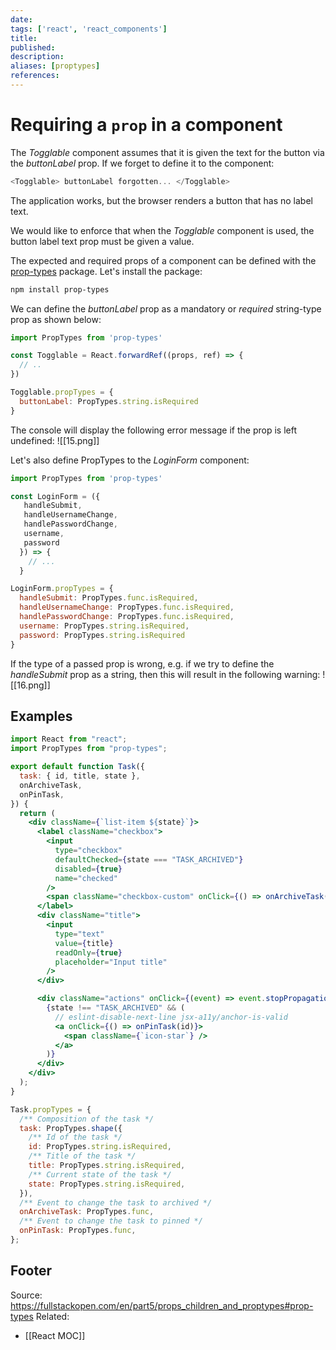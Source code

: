```yaml
---
date: 
tags: ['react', 'react_components']
title: 
published:
description:
aliases: [proptypes]
references:
---
```


# Requiring a `prop` in a component
The _Togglable_ component assumes that it is given the text for the button via the _buttonLabel_ prop. If we forget to define it to the component:

```js
<Togglable> buttonLabel forgotten... </Togglable>
```

The application works, but the browser renders a button that has no label text.

We would like to enforce that when the _Togglable_ component is used, the button label text prop must be given a value.

The expected and required props of a component can be defined with the [prop-types](https://github.com/facebook/prop-types) package. Let's install the package:

```bash
npm install prop-types
```

We can define the _buttonLabel_ prop as a mandatory or _required_ string-type prop as shown below:

```js
import PropTypes from 'prop-types'

const Togglable = React.forwardRef((props, ref) => {
  // ..
})

Togglable.propTypes = {
  buttonLabel: PropTypes.string.isRequired
}
```

The console will display the following error message if the prop is left undefined:
![[15.png]]

Let's also define PropTypes to the _LoginForm_ component:

```jsx
import PropTypes from 'prop-types'

const LoginForm = ({
   handleSubmit,
   handleUsernameChange,
   handlePasswordChange,
   username,
   password
  }) => {
    // ...
  }

LoginForm.propTypes = {
  handleSubmit: PropTypes.func.isRequired,
  handleUsernameChange: PropTypes.func.isRequired,
  handlePasswordChange: PropTypes.func.isRequired,
  username: PropTypes.string.isRequired,
  password: PropTypes.string.isRequired
}
```

If the type of a passed prop is wrong, e.g. if we try to define the _handleSubmit_ prop as a string, then this will result in the following warning:
![[16.png]]

## Examples
```jsx
import React from "react";
import PropTypes from "prop-types";

export default function Task({
  task: { id, title, state },
  onArchiveTask,
  onPinTask,
}) {
  return (
    <div className={`list-item ${state}`}>
      <label className="checkbox">
        <input
          type="checkbox"
          defaultChecked={state === "TASK_ARCHIVED"}
          disabled={true}
          name="checked"
        />
        <span className="checkbox-custom" onClick={() => onArchiveTask(id)} />
      </label>
      <div className="title">
        <input
          type="text"
          value={title}
          readOnly={true}
          placeholder="Input title"
        />
      </div>

      <div className="actions" onClick={(event) => event.stopPropagation()}>
        {state !== "TASK_ARCHIVED" && (
          // eslint-disable-next-line jsx-a11y/anchor-is-valid
          <a onClick={() => onPinTask(id)}>
            <span className={`icon-star`} />
          </a>
        )}
      </div>
    </div>
  );
}

Task.propTypes = {
  /** Composition of the task */
  task: PropTypes.shape({
    /** Id of the task */
    id: PropTypes.string.isRequired,
    /** Title of the task */
    title: PropTypes.string.isRequired,
    /** Current state of the task */
    state: PropTypes.string.isRequired,
  }),
  /** Event to change the task to archived */
  onArchiveTask: PropTypes.func,
  /** Event to change the task to pinned */
  onPinTask: PropTypes.func,
};
```

Footer
---
Source: https://fullstackopen.com/en/part5/props_children_and_proptypes#prop-types
Related:
- [[React MOC]]